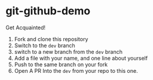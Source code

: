 # git-github-demo

Get Acquainted!

1. Fork and clone this repository
2. Switch to the `dev` branch
3. switch to a new branch from the `dev` branch
4. Add a file with your name, and one line about yourself
5. Push to the same branch on your fork
6. Open A PR Into the `dev` from your repo to this one.
